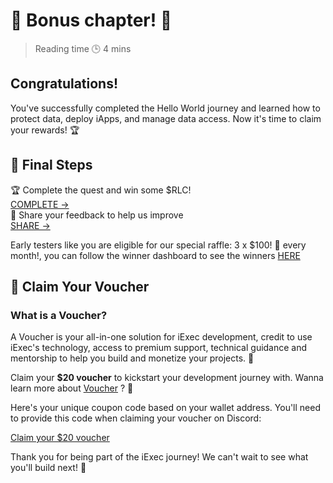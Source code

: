 # 🎉 Bonus chapter! 🎉

> Reading time 🕒 4 mins

<div class="hero">
  <div class="hero-content">
    <h2>Congratulations!</h2>
    <p>You've successfully completed the Hello World journey and learned how to protect data, deploy iApps, and manage data access. Now it's time to claim your rewards! 🏆</p>
  </div>
</div>

## 🏁 Final Steps

<div class="requirements-list">
  <div class="requirement-item">
    <div class="req-title-suprise">🏆 Complete the quest and win some $RLC!</div>
    <a target="_blank" href="https://app.galxe.com/quest/fArdRcqqbivyjCJ9u7nPt8/GCZfUtkAer">COMPLETE →</a>
  </div>
  
  <div class="requirement-item">
    <div class="req-title-suprise">📝 Share your feedback to help us improve</div>
    <a target="_blank" href="https://form.typeform.com/to/FOcNP9l0?typeform-source=iexecblockchaintech.typeform.com">SHARE →</a>
  </div>
</div>

<div class="solution-note">
  <p>Early testers like you are eligible for our special <span class="highlight">raffle: 3 x $100! 🎁 every month!</span>, you can follow the winner dashboard to see the winners <a href="https://app.galxe.com/quest/fArdRcqqbivyjCJ9u7nPt8/GCZfUtkAer">HERE</a></p>
</div>

## 🎁 Claim Your Voucher

<div>
  <h3>What is a Voucher?</h3>
  <p>A Voucher is your all-in-one solution for iExec development, credit to use iExec's technology, access to premium support, technical guidance and mentorship to help you build and monetize your projects. 🚀</p>
  <p>Claim your <strong>$20 voucher</strong> to kickstart your development journey with. Wanna learn more about <a href="https://www.iex.ec/voucher" target="_blank">Voucher</a> ? 🎁</p>
</div>

<div class="coupon-section">
  <p>Here's your unique coupon code based on your wallet address. You'll need to provide this code when claiming your voucher on Discord:</p>
  <ClientOnly>
    <CouponCode />
  </ClientOnly>
</div>

<div class="button-group-voucher">
  <a href="https://www.iex.ec/voucher" class="yellow-button" target="_blank">
    Claim your $20 voucher
  </a>
</div>

<div class="solution-note-green">
    <p>Thank you for being part of the iExec journey! We can't wait to see what you'll build next! 🚀</p>
</div>

<style>


</style>

